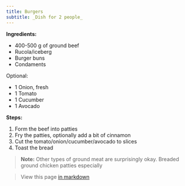 ```yaml
---
title: Burgers
subtitle: _Dish for 2 people_
---
```


**Ingredients:**

- 400-500 g of ground beef
- Rucola/iceberg
- Burger buns
- Condaments

Optional:

- 1 Onion, fresh
- 1 Tomato
- 1 Cucumber
- 1 Avocado

**Steps:**

1. Form the beef into patties
2. Fry the patties, optionally add a bit of cinnamon
3. Cut the tomato/onion/cucumber/avocado to slices
4. Toast the bread

> **Note:**
> Other types of ground meat are surprisingly okay. Breaded ground chicken patties especially

> View this page [in markdown](./index.md)
